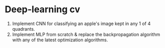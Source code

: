 # Deep-learning cv
1. Implement CNN for classifying an apple's image kept in any 1 of 4 quadrants.
2. Implement MLP from scratch & replace the backpropagation algorithm with any of the latest optimization algorithms. 

